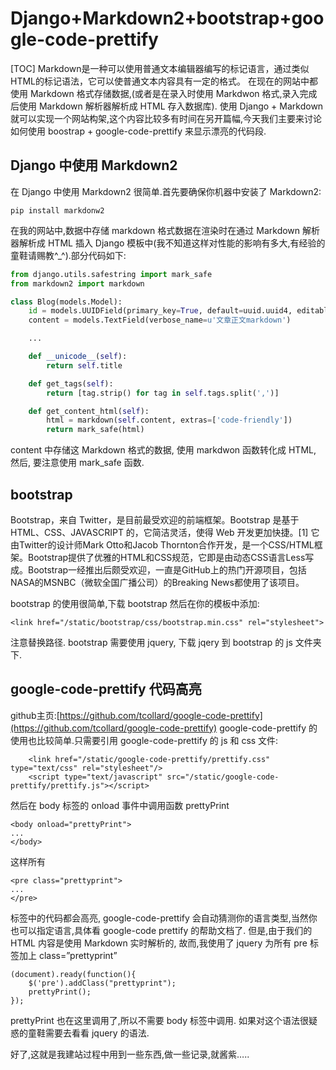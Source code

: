 # Django+Markdown2+bootstrap+google-code-prettify

[TOC]
Markdown是一种可以使用普通文本编辑器编写的标记语言，通过类似HTML的标记语法，它可以使普通文本内容具有一定的格式。
在现在的网站中都使用 Markdown 格式存储数据,(或者是在录入时使用 Markdwon 格式,录入完成后使用 Markdown 解析器解析成 HTML 存入数据库).
使用 Django + Markdown 就可以实现一个网站构架,这个内容比较多有时间在另开篇幅,今天我们主要来讨论如何使用 boostrap + google-code-prettify 来显示漂亮的代码段.

## Django 中使用 Markdown2

在 Django 中使用 Markdown2 很简单.首先要确保你机器中安装了 Markdown2:

```
pip install markdonw2    
```

在我的网站中,数据中存储 markdown 格式数据在渲染时在通过 Markdown 解析器解析成 HTML 插入 Django 模板中(我不知道这样对性能的影响有多大,有经验的童鞋请赐教^_^).部分代码如下:

```python
from django.utils.safestring import mark_safe
from markdown2 import markdown

class Blog(models.Model):
    id = models.UUIDField(primary_key=True, default=uuid.uuid4, editable=False)
    content = models.TextField(verbose_name=u'文章正文markdown')

    ...

    def __unicode__(self):
        return self.title

    def get_tags(self):
        return [tag.strip() for tag in self.tags.split(',')]

    def get_content_html(self):
        html = markdown(self.content, extras=['code-friendly'])
        return mark_safe(html)
```

content 中存储这 Markdown 格式的数据, 使用 markdwon 函数转化成 HTML,
然后, 要注意使用 mark_safe 函数.

## bootstrap

Bootstrap，来自 Twitter，是目前最受欢迎的前端框架。Bootstrap 是基于 HTML、CSS、JAVASCRIPT 的，它简洁灵活，使得 Web 开发更加快捷。[1] 它由Twitter的设计师Mark Otto和Jacob Thornton合作开发，是一个CSS/HTML框架。Bootstrap提供了优雅的HTML和CSS规范，它即是由动态CSS语言Less写成。Bootstrap一经推出后颇受欢迎，一直是GitHub上的热门开源项目，包括NASA的MSNBC（微软全国广播公司）的Breaking News都使用了该项目。

bootstrap 的使用很简单,下载 bootstrap 然后在你的模板中添加:

```
<link href="/static/bootstrap/css/bootstrap.min.css" rel="stylesheet">
```

注意替换路径. bootstrap 需要使用 jquery, 下载 jqery 到 bootstrap 的 js 文件夹下.

## google-code-prettify 代码高亮

github主页:[https://github.com/tcollard/google-code-prettify](https://github.com/tcollard/google-code-prettify)
google-code-prettify 的使用也比较简单.只需要引用 google-code-prettify 的 js 和 css 文件:

```
    <link href="/static/google-code-prettify/prettify.css" type="text/css" rel="stylesheet"/>
    <script type="text/javascript" src="/static/google-code-prettify/prettify.js"></script>
```

然后在 body 标签的 onload 事件中调用函数 prettyPrint

```
<body onload="prettyPrint">
...
</body>
```

这样所有

```
<pre class="prettyprint">
...
</pre>
```

标签中的代码都会高亮, google-code-prettify 会自动猜测你的语言类型,当然你也可以指定语言,具体看 google-code prettify 的帮助文档了.
但是,由于我们的 HTML 内容是使用 Markdown 实时解析的, 故而,我使用了 jquery 为所有 pre 标签加上 class=”prettyprint”

```
(document).ready(function(){
    $('pre').addClass("prettyprint");
    prettyPrint();
});
```

prettyPrint 也在这里调用了,所以不需要 body 标签中调用. 如果对这个语法很疑惑的童鞋需要去看看 jquery 的语法.

好了,这就是我建站过程中用到一些东西,做一些记录,就酱紫…..